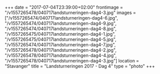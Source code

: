 +++
date = "2017-07-04T23:39:00+02:00"
frontimage = "/v1557265478/040717landsturneringen-dag4-3.jpg"
images = ["/v1557265474/040717landsturneringen-dag4-6.jpg", "/v1557265474/040717landsturneringen-dag4-9.jpg", "/v1557265474/040717landsturneringen-dag4-8.jpg", "/v1557265475/040717landsturneringen-dag4-1.jpg", "/v1557265475/040717landsturneringen-dag4-5.jpg", "/v1557265474/040717landsturneringen-dag4-7.jpg", "/v1557265478/040717landsturneringen-dag4-2.jpg", "/v1557265478/040717landsturneringen-dag4-4.jpg", "/v1557265478/040717landsturneringen-dag4-3.jpg"]
location = "Stavanger"
title = "Landsturneringen 2017 - Dag 4"
type = "photo"
+++
